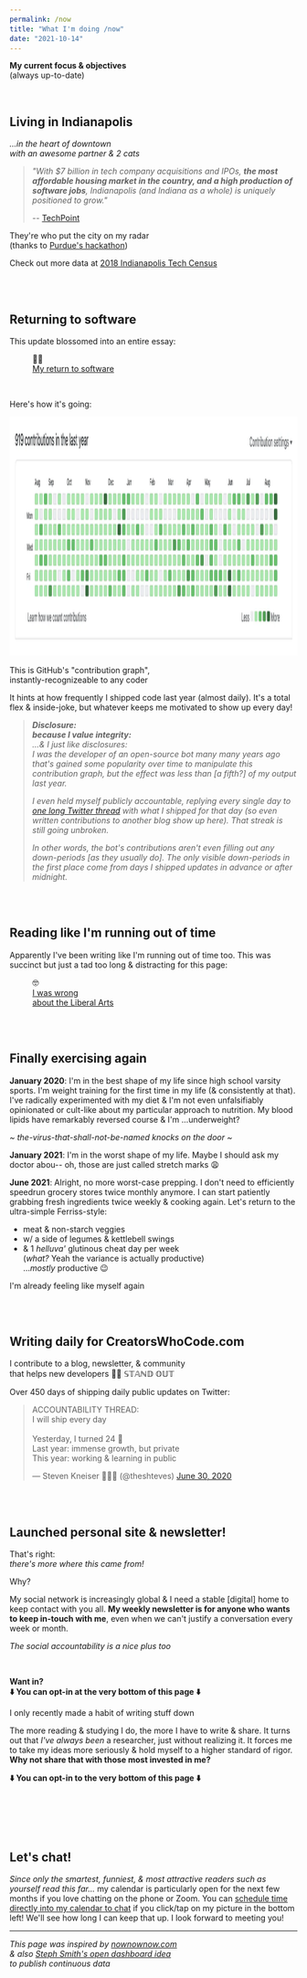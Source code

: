 ```yaml
---
permalink: /now
title: "What I'm doing /now"
date: "2021-10-14"
---
```


**My current focus & objectives**  
(always up-to-date)

<!-- excerpt -->
<br />

## Living in Indianapolis

_...in the heart of downtown<br />with an awesome partner & 2 cats_

> _"With $7 billion in tech company acquisitions and IPOs, **the most affordable housing market in the country, and a high production of software jobs**, Indianapolis (and Indiana as a whole) is uniquely positioned to grow."_
> 
> -- [TechPoint](https://techpoint.org/)
>

They're who put the city on my radar
<br />(thanks to [Purdue's hackathon](https://boilermake.org/))

Check out more data at [2018 Indianapolis Tech Census](https://powderkeg.com/indianapolis-tech-census/)

<br /><br />


## Returning to software

This update blossomed into an entire essay:

<figure class='flex my-8 text-xl bg-gradient-to-bl from-yellow-50 via-yellow-50 to-yellow-300 w-max p-4 rounded items-center'>
  <div class='px-4'>👨‍💻 </div>
  <a href='/blog/return-to-software'>My return to software</a>
</figure>

<br />

Here's how it's going:

[<img height="418" src='/github-contrib-year.webp' alt='GitHub contribution graph' />](https://github.com/theshteves)

This is GitHub's "contribution graph",
<br />instantly-recognizeable to any coder

It hints at how frequently I shipped code last year (almost daily). It's a total flex & inside-joke, but whatever keeps me motivated to show up every day!

> _**Disclosure:<br />because I value integrity:**<br />...& I just like disclosures:<br />I was the developer of an open-source bot many many years ago that's gained some popularity over time to manipulate this contribution graph, but the effect was less than [a fifth?] of my output last year._
> 
> _I even held myself publicly accountable, replying every single day to [one long Twitter thread](https://twitter.com/theshteves/status/1277811840274358272) with what I shipped for that day (so even written contributions to another blog show up here). That streak is still going unbroken._
> 
> _In other words, the bot's contributions aren't even filling out any down-periods [as they usually do]. The only visible down-periods in the first place come from days I shipped updates in advance or after midnight._

<br /><br />


## Reading like I'm running out of time

Apparently I've been writing like I'm running out of time too. This was succinct but just a tad too long & distracting for this page:

<figure class='flex my-8 text-xl bg-gradient-to-bl from-yellow-50 via-yellow-50 to-yellow-300 w-max p-4 rounded items-center'>
  <div class='px-4'>🤓 </div>
  <a href='/blog/liberal-arts'>I was wrong <span class="sm:hidden"><br /></span>about the Liberal Arts</a>
</figure>

<br /><br />


## Finally exercising again 

**January 2020**: I'm in the best shape of my life since high school varsity sports. I'm weight training for the first time in my life (& consistently at that). I've radically experimented with my diet & I'm not even unfalsifiably opinionated or cult-like about my particular approach to nutrition. My blood lipids have remarkably reversed course & I'm ...underweight?

_~ the-virus-that-shall-not-be-named knocks on the door ~_

**January 2021**: I'm in the worst shape of my life. Maybe I should ask my doctor abou-- oh, those are just called stretch marks 😩

**June 2021**: Alright, no more worst-case prepping. I don't need to efficiently speedrun grocery stores twice monthly anymore. I can start patiently grabbing fresh ingredients twice weekly & cooking again. Let's return to the ultra-simple Ferriss-style:

* meat & non-starch veggies
* w/ a side of legumes & kettlebell swings
* & 1 _helluva'_ glutinous cheat day per week <br />(_what?_ Yeah the variance is actually productive)<br />..._mostly_ productive 😉

I'm already feeling like myself again

<br /><br />


## Writing daily for CreatorsWhoCode.com

I contribute to a blog, newsletter, & community
<br />that helps new developers 💃🕺 𝕊𝕋𝔸ℕ𝔻 𝕆𝕌𝕋

Over 450 days of shipping daily public updates on Twitter:

<blockquote class="twitter-tweet"><p lang="en" dir="ltr">ACCOUNTABILITY THREAD:<br>I will ship every day<br><br>Yesterday, I turned 24 🎉<br>Last year: immense growth, but private<br>This year: working &amp; learning in public</p>&mdash; Steven Kneiser 👨🏼‍🍳 (@theshteves) <a href="https://twitter.com/theshteves/status/1277811840274358272?ref_src=twsrc%5Etfw">June 30, 2020</a></blockquote>
<script defer src="https://platform.twitter.com/widgets.js" charset="utf-8"></script> 

<br /><br />


## Launched personal site & newsletter!

That's right:
<br />_there's more where this came from!_

Why?

My social network is increasingly global & I need a stable [digital] home to keep contact with you all. **My weekly newsletter is for anyone who wants to keep in-touch with me**, even when we can't justify a conversation every week or month.

_The social accountability is a nice plus too_

<br />

**Want in?**
<br />**⬇️  You can opt-in at the very bottom of this page ⬇️**

I only recently made a habit of writing stuff down

The more reading & studying I do, the more I have to write & share. It turns out that _I've always been_ a researcher, just without realizing it. It forces me to take my ideas more seriously & hold myself to a higher standard of rigor. **Why not share that with those most invested in me?**

**⬇️  You can opt-in to the very bottom of this page ⬇️**

<br /><br />
<br /><br />

## Let's chat!

_Since only the smartest, funniest, & most attractive readers such as yourself read this far..._ my calendar is particularly open for the next few months if you love chatting on the phone or Zoom. You can [schedule time directly into my calendar to chat](https://calendly.com/kneiser/30min) <span class="line-through">if you click/tap on my picture in the bottom left</span>! We'll see how long I can keep that up. I look forward to meeting you!

---

_This page was inspired by [nownownow.com](https://nownownow.com)
<br />& also [Steph Smith's open dashboard idea](https://stephsmith.io/open)
<br />to publish continuous data_
